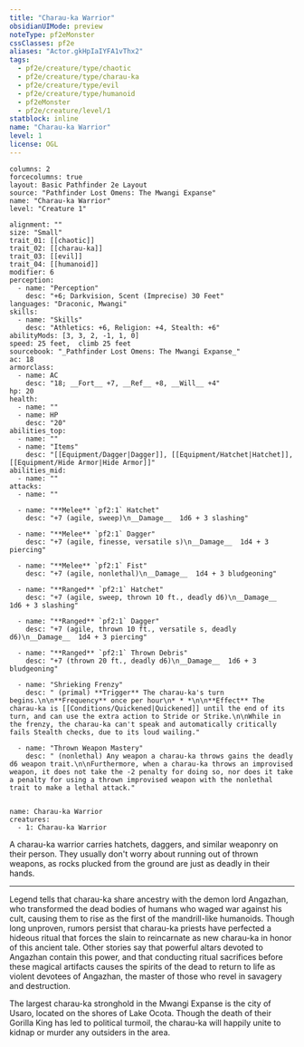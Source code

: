 ```yaml
---
title: "Charau-ka Warrior"
obsidianUIMode: preview
noteType: pf2eMonster
cssClasses: pf2e
aliases: "Actor.gkHpIaIYFA1vThx2" 
tags:
  - pf2e/creature/type/chaotic
  - pf2e/creature/type/charau-ka
  - pf2e/creature/type/evil
  - pf2e/creature/type/humanoid
  - pf2eMonster
  - pf2e/creature/level/1
statblock: inline
name: "Charau-ka Warrior"
level: 1
license: OGL
---
```


```statblock
columns: 2
forcecolumns: true
layout: Basic Pathfinder 2e Layout
source: "Pathfinder Lost Omens: The Mwangi Expanse"
name: "Charau-ka Warrior"
level: "Creature 1"

alignment: ""
size: "Small"
trait_01: [[chaotic]]
trait_02: [[charau-ka]]
trait_03: [[evil]]
trait_04: [[humanoid]]
modifier: 6
perception:
  - name: "Perception"
    desc: "+6; Darkvision, Scent (Imprecise) 30 Feet"
languages: "Draconic, Mwangi"
skills:
  - name: "Skills"
    desc: "Athletics: +6, Religion: +4, Stealth: +6"
abilityMods: [3, 3, 2, -1, 1, 0]
speed: 25 feet,  climb 25 feet
sourcebook: "_Pathfinder Lost Omens: The Mwangi Expanse_"
ac: 18
armorclass:
  - name: AC
    desc: "18; __Fort__ +7, __Ref__ +8, __Will__ +4"
hp: 20
health:
  - name: ""
  - name: HP
    desc: "20"
abilities_top:
  - name: ""
  - name: "Items"
    desc: "[[Equipment/Dagger|Dagger]], [[Equipment/Hatchet|Hatchet]], [[Equipment/Hide Armor|Hide Armor]]"
abilities_mid:
  - name: ""
attacks:
  - name: ""

  - name: "**Melee** `pf2:1` Hatchet"
    desc: "+7 (agile, sweep)\n__Damage__  1d6 + 3 slashing"

  - name: "**Melee** `pf2:1` Dagger"
    desc: "+7 (agile, finesse, versatile s)\n__Damage__  1d4 + 3 piercing"

  - name: "**Melee** `pf2:1` Fist"
    desc: "+7 (agile, nonlethal)\n__Damage__  1d4 + 3 bludgeoning"

  - name: "**Ranged** `pf2:1` Hatchet"
    desc: "+7 (agile, sweep, thrown 10 ft., deadly d6)\n__Damage__  1d6 + 3 slashing"

  - name: "**Ranged** `pf2:1` Dagger"
    desc: "+7 (agile, thrown 10 ft., versatile s, deadly d6)\n__Damage__  1d4 + 3 piercing"

  - name: "**Ranged** `pf2:1` Thrown Debris"
    desc: "+7 (thrown 20 ft., deadly d6)\n__Damage__  1d6 + 3 bludgeoning"

  - name: "Shrieking Frenzy"
    desc: " (primal) **Trigger** The charau-ka's turn begins.\n\n**Frequency** once per hour\n* * *\n\n**Effect** The charau-ka is [[Conditions/Quickened|Quickened]] until the end of its turn, and can use the extra action to Stride or Strike.\n\nWhile in the frenzy, the charau-ka can't speak and automatically critically fails Stealth checks, due to its loud wailing."

  - name: "Thrown Weapon Mastery"
    desc: " (nonlethal) Any weapon a charau-ka throws gains the deadly d6 weapon trait.\n\nFurthermore, when a charau-ka throws an improvised weapon, it does not take the -2 penalty for doing so, nor does it take a penalty for using a thrown improvised weapon with the nonlethal trait to make a lethal attack."
 
```

```encounter-table
name: Charau-ka Warrior
creatures:
  - 1: Charau-ka Warrior
```



A charau-ka warrior carries hatchets, daggers, and similar weaponry on their person. They usually don't worry about running out of thrown weapons, as rocks plucked from the ground are just as deadly in their hands.

* * *

Legend tells that charau-ka share ancestry with the demon lord Angazhan, who transformed the dead bodies of humans who waged war against his cult, causing them to rise as the first of the mandrill-like humanoids. Though long unproven, rumors persist that charau-ka priests have perfected a hideous ritual that forces the slain to reincarnate as new charau-ka in honor of this ancient tale. Other stories say that powerful altars devoted to Angazhan contain this power, and that conducting ritual sacrifices before these magical artifacts causes the spirits of the dead to return to life as violent devotees of Angazhan, the master of those who revel in savagery and destruction.

The largest charau-ka stronghold in the Mwangi Expanse is the city of Usaro, located on the shores of Lake Ocota. Though the death of their Gorilla King has led to political turmoil, the charau-ka will happily unite to kidnap or murder any outsiders in the area.
